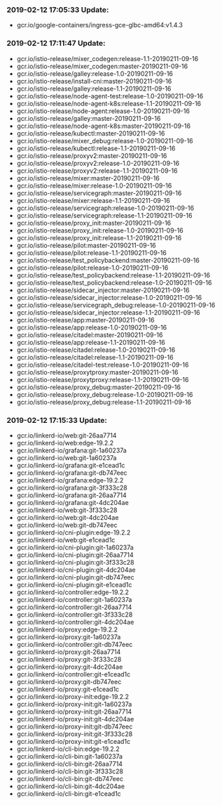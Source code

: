 ### 2019-02-12 17:05:33 Update:

- gcr.io/google-containers/ingress-gce-glbc-amd64:v1.4.3
### 2019-02-12 17:11:47 Update:

- gcr.io/istio-release/mixer_codegen:release-1.1-20190211-09-16
- gcr.io/istio-release/mixer_codegen:master-20190211-09-16
- gcr.io/istio-release/galley:release-1.0-20190211-09-16
- gcr.io/istio-release/install-cni:master-20190211-09-16
- gcr.io/istio-release/galley:release-1.1-20190211-09-16
- gcr.io/istio-release/node-agent-test:release-1.0-20190211-09-16
- gcr.io/istio-release/node-agent-k8s:release-1.1-20190211-09-16
- gcr.io/istio-release/node-agent:release-1.0-20190211-09-16
- gcr.io/istio-release/galley:master-20190211-09-16
- gcr.io/istio-release/node-agent-k8s:master-20190211-09-16
- gcr.io/istio-release/kubectl:master-20190211-09-16
- gcr.io/istio-release/mixer_debug:release-1.0-20190211-09-16
- gcr.io/istio-release/kubectl:release-1.1-20190211-09-16
- gcr.io/istio-release/proxyv2:master-20190211-09-16
- gcr.io/istio-release/proxyv2:release-1.0-20190211-09-16
- gcr.io/istio-release/proxyv2:release-1.1-20190211-09-16
- gcr.io/istio-release/mixer:master-20190211-09-16
- gcr.io/istio-release/mixer:release-1.0-20190211-09-16
- gcr.io/istio-release/servicegraph:master-20190211-09-16
- gcr.io/istio-release/mixer:release-1.1-20190211-09-16
- gcr.io/istio-release/servicegraph:release-1.0-20190211-09-16
- gcr.io/istio-release/servicegraph:release-1.1-20190211-09-16
- gcr.io/istio-release/proxy_init:master-20190211-09-16
- gcr.io/istio-release/proxy_init:release-1.0-20190211-09-16
- gcr.io/istio-release/proxy_init:release-1.1-20190211-09-16
- gcr.io/istio-release/pilot:master-20190211-09-16
- gcr.io/istio-release/pilot:release-1.1-20190211-09-16
- gcr.io/istio-release/test_policybackend:master-20190211-09-16
- gcr.io/istio-release/pilot:release-1.0-20190211-09-16
- gcr.io/istio-release/test_policybackend:release-1.1-20190211-09-16
- gcr.io/istio-release/test_policybackend:release-1.0-20190211-09-16
- gcr.io/istio-release/sidecar_injector:master-20190211-09-16
- gcr.io/istio-release/sidecar_injector:release-1.0-20190211-09-16
- gcr.io/istio-release/servicegraph_debug:release-1.0-20190211-09-16
- gcr.io/istio-release/sidecar_injector:release-1.1-20190211-09-16
- gcr.io/istio-release/app:master-20190211-09-16
- gcr.io/istio-release/app:release-1.0-20190211-09-16
- gcr.io/istio-release/citadel:master-20190211-09-16
- gcr.io/istio-release/app:release-1.1-20190211-09-16
- gcr.io/istio-release/citadel:release-1.0-20190211-09-16
- gcr.io/istio-release/citadel:release-1.1-20190211-09-16
- gcr.io/istio-release/citadel-test:release-1.0-20190211-09-16
- gcr.io/istio-release/proxytproxy:master-20190211-09-16
- gcr.io/istio-release/proxytproxy:release-1.1-20190211-09-16
- gcr.io/istio-release/proxy_debug:master-20190211-09-16
- gcr.io/istio-release/proxy_debug:release-1.0-20190211-09-16
- gcr.io/istio-release/proxy_debug:release-1.1-20190211-09-16
### 2019-02-12 17:15:33 Update:

- gcr.io/linkerd-io/web:git-26aa7714
- gcr.io/linkerd-io/web:edge-19.2.2
- gcr.io/linkerd-io/grafana:git-1a60237a
- gcr.io/linkerd-io/web:git-1a60237a
- gcr.io/linkerd-io/grafana:git-e1cead1c
- gcr.io/linkerd-io/grafana:git-db747eec
- gcr.io/linkerd-io/grafana:edge-19.2.2
- gcr.io/linkerd-io/grafana:git-3f333c28
- gcr.io/linkerd-io/grafana:git-26aa7714
- gcr.io/linkerd-io/grafana:git-4dc204ae
- gcr.io/linkerd-io/web:git-3f333c28
- gcr.io/linkerd-io/web:git-4dc204ae
- gcr.io/linkerd-io/web:git-db747eec
- gcr.io/linkerd-io/cni-plugin:edge-19.2.2
- gcr.io/linkerd-io/web:git-e1cead1c
- gcr.io/linkerd-io/cni-plugin:git-1a60237a
- gcr.io/linkerd-io/cni-plugin:git-26aa7714
- gcr.io/linkerd-io/cni-plugin:git-3f333c28
- gcr.io/linkerd-io/cni-plugin:git-4dc204ae
- gcr.io/linkerd-io/cni-plugin:git-db747eec
- gcr.io/linkerd-io/cni-plugin:git-e1cead1c
- gcr.io/linkerd-io/controller:edge-19.2.2
- gcr.io/linkerd-io/controller:git-1a60237a
- gcr.io/linkerd-io/controller:git-26aa7714
- gcr.io/linkerd-io/controller:git-3f333c28
- gcr.io/linkerd-io/controller:git-4dc204ae
- gcr.io/linkerd-io/proxy:edge-19.2.2
- gcr.io/linkerd-io/proxy:git-1a60237a
- gcr.io/linkerd-io/controller:git-db747eec
- gcr.io/linkerd-io/proxy:git-26aa7714
- gcr.io/linkerd-io/proxy:git-3f333c28
- gcr.io/linkerd-io/proxy:git-4dc204ae
- gcr.io/linkerd-io/controller:git-e1cead1c
- gcr.io/linkerd-io/proxy:git-db747eec
- gcr.io/linkerd-io/proxy:git-e1cead1c
- gcr.io/linkerd-io/proxy-init:edge-19.2.2
- gcr.io/linkerd-io/proxy-init:git-1a60237a
- gcr.io/linkerd-io/proxy-init:git-26aa7714
- gcr.io/linkerd-io/proxy-init:git-4dc204ae
- gcr.io/linkerd-io/proxy-init:git-db747eec
- gcr.io/linkerd-io/proxy-init:git-3f333c28
- gcr.io/linkerd-io/proxy-init:git-e1cead1c
- gcr.io/linkerd-io/cli-bin:edge-19.2.2
- gcr.io/linkerd-io/cli-bin:git-1a60237a
- gcr.io/linkerd-io/cli-bin:git-26aa7714
- gcr.io/linkerd-io/cli-bin:git-3f333c28
- gcr.io/linkerd-io/cli-bin:git-db747eec
- gcr.io/linkerd-io/cli-bin:git-4dc204ae
- gcr.io/linkerd-io/cli-bin:git-e1cead1c

